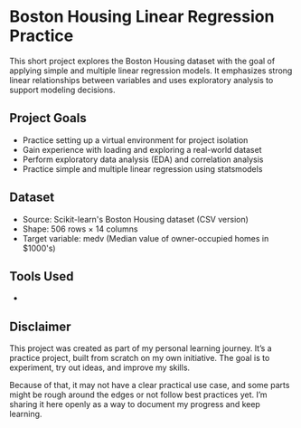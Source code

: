 # Boston Housing Linear Regression Practice

This short project explores the Boston Housing dataset with the goal of applying simple and multiple linear regression models. It emphasizes strong linear relationships between variables and uses exploratory analysis to support modeling decisions.

## Project Goals

- Practice setting up a virtual environment for project isolation
- Gain experience with loading and exploring a real-world dataset
- Perform exploratory data analysis (EDA) and correlation analysis
- Practice simple and multiple linear regression using statsmodels

## Dataset

- Source: Scikit-learn's Boston Housing dataset (CSV version)
- Shape: 506 rows × 14 columns
- Target variable: medv (Median value of owner-occupied homes in $1000's)

## Tools Used

- 

## Disclaimer

This project was created as part of my personal learning journey. It’s a practice project, built from scratch on my own initiative. The goal is to experiment, try out ideas, and improve my skills.

Because of that, it may not have a clear practical use case, and some parts might be rough around the edges or not follow best practices yet. I’m sharing it here openly as a way to document my progress and keep learning.
